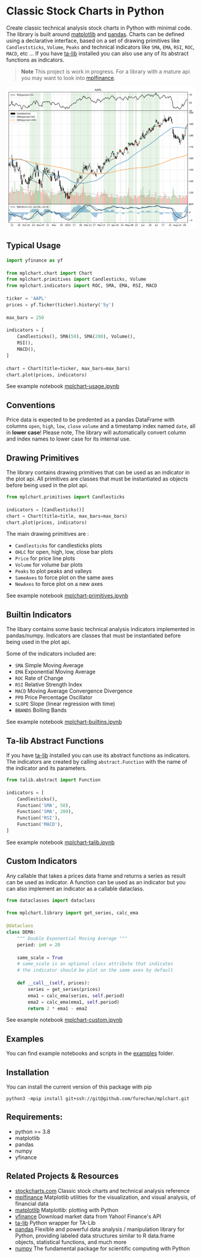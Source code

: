 # Classic Stock Charts in Python


Create classic technical analysis stock charts in Python with minimal code.
The library is built around [matplotlib](https://github.com/matplotlib/matplotlib)
and [pandas](https://github.com/pandas-dev/pandas). 
Charts can be defined using a declarative interface,
based on a set of drawing primitives like `Candleststicks`, `Volume`, `Peaks`
and technical indicators like `SMA`, `EMA`, `RSI`, `ROC`, `MACD`, etc ...
If you have [ta-lib](https://github.com/mrjbq7/ta-lib) installed you can also
use any of its abstract functions as indicators.


> **Note**
This project is work in progress. For a library with a mature api you may want to look into
[mplfinance](https://pypi.org/project/mplfinance/).


![Showcase Chart](/output/showcase.svg "Showcase")


## Typical Usage

```python
import yfinance as yf

from mplchart.chart import Chart
from mplchart.primitives import Candlesticks, Volume
from mplchart.indicators import ROC, SMA, EMA, RSI, MACD

ticker = 'AAPL'
prices = yf.Ticker(ticker).history('5y')

max_bars = 250

indicators = [
    Candlesticks(), SMA(50), SMA(200), Volume(),
    RSI(),
    MACD(),
]

chart = Chart(title=ticker, max_bars=max_bars)
chart.plot(prices, indicators)
```

See example notebook [mplchart-usage.ipynb](/examples/mplchart-usage.ipynb) 


## Conventions

Price data is expected to be predented as a pandas DataFrame
with columns `open`, `high`, `low`, `close` `volume`
and a timestamp index named `date`, all in **lower case**!
Please note, The library will automatically convert column
and index names to lower case for its internal use.


## Drawing Primitives

The library contains drawing primitives that can be used as an indicator in the plot api.
All primitives are classes that must be instantiated as objects before being used in the plot api.

```python
from mplchart.primitives import Candlesticks

indicators = [Candlesticks()]
chart = Chart(title=title, max_bars=max_bars)
chart.plot(prices, indicators)
```

The main drawing primitives are :
- `Candlesticks` for candlesticks plots
- `OHLC` for open, high, low, close bar plots
- `Price` for price line plots
- `Volume` for volume bar plots
- `Peaks` to plot peaks and valleys
- `SameAxes` to force plot on the same axes
- `NewAxes` to force plot on a new axes

See example notebook [mplchart-primitives.ipynb](/examples/mplchart-primitives.ipynb) 

## Builtin Indicators

The libary contains some basic technical analysis indicators implemented in pandas/numpy.
Indicators are classes that must be instantiated before being used in the plot api.

Some of the indicators included are:

- `SMA` Simple Moving Average
- `EMA` Exponential Moving Average
- `ROC` Rate of Change
- `RSI` Relative Strength Index
- `MACD` Moving Average Convergence Divergence
- `PPO` Price Percentage Oscillator 
- `SLOPE` Slope (linear regression with time)
- `BBANDS` Bolling Bands

See example notebook [mplchart-builtins.ipynb](/examples/mplchart-builtins.ipynb) 

## Ta-lib Abstract Functions

If you have [ta-lib](https://github.com/mrjbq7/ta-lib) installed you can use its abstract functions as indicators.
The indicators are created by calling `abstract.Function` with the name of the indicator and its parameters.

```python
from talib.abstract import Function

indicators = [
    Candlesticks(),
    Function('SMA', 50),
    Function('SMA', 200),
    Function('RSI'),
    Function('MACD'),
]
```
 
See example notebook [mplchart-talib.ipynb](/examples/mplchart-talib.ipynb) 


## Custom Indicators

Any callable that takes a prices data frame and returns a series as result can be used as indicator.
A function can be used as an indicator but you can also implement an indicator as a callable dataclass.

```python
from dataclasses import dataclass

from mplchart.library import get_series, calc_ema

@dataclass
class DEMA:
    """ Double Exponential Moving Average """
    period: int = 20

    same_scale = True
    # same_scale is an optional class attribute that indicates
    # the indicator should be plot on the same axes by default

    def __call__(self, prices):
        series = get_series(prices)
        ema1 = calc_ema(series, self.period)
        ema2 = calc_ema(ema1, self.period)
        return 2 * ema1 - ema2

```

See example notebook [mplchart-custom.ipynb](/examples/mplchart-custom.ipynb) 


## Examples

You can find example notebooks and scripts in the [examples](/examples/) folder. 

## Installation

You can install the current version of this package with pip

```console
python3 -mpip install git+ssh://git@github.com/furechan/mplchart.git
```

## Requirements:

- python >= 3.8
- matplotlib
- pandas
- numpy
- yfinance


## Related Projects & Resources
- [stockcharts.com](https://stockcharts.com/) Classic stock charts and technical analysis reference
- [mplfinance](https://pypi.org/project/mplfinance/) Matplotlib utilities for the visualization,
and visual analysis, of financial data
- [matplotlib](https://github.com/matplotlib/matplotlib) Matplotlib: plotting with Python
- [yfinance](https://github.com/ranaroussi/yfinance) Download market data from Yahoo! Finance's API
- [ta-lib](https://github.com/mrjbq7/ta-lib) Python wrapper for TA-Lib
- [pandas](https://github.com/pandas-dev/pandas) Flexible and powerful data analysis / manipulation library
for Python, providing labeled data structures similar to R data.frame objects,
statistical functions, and much more
- [numpy](https://github.com/numpy/numpy) The fundamental package for scientific computing with Python
